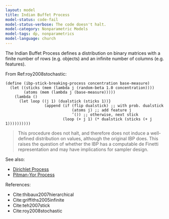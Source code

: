 ```yaml
---
layout: model
title: Indian Buffet Process
model-status: code-fail
model-status-verbose: The code doesn't halt.
model-category: Nonparametric Models
model-tags: dp, nonparametrics
model-language: church
---
```


The Indian Buffet Process defines a distribution on binary matrices with a finite number of rows (e.g. objects) and an infinite number of columns (e.g. features).

From Ref:roy2008stochastic:

~~~~
(define (ibp-stick-breaking-process concentration base-measure)
  (let ((sticks (mem (lambda j (random-beta 1.0 concentration))))
        (atoms (mem (lambda j (base-measure)))))
    (lambda ()
      (let loop ((j 1) (dualstick (sticks 1))}
                 (append (if (flip dualstick) ;; with prob. dualstick
                             (atoms j) ;; add feature j
                             ’()) ;; otherwise, next stick
                         (loop (+ j 1) (* dualstick (sticks (+ j 1))))))))))
~~~~

> This procedure does not halt, and therefore does not induce a well-defined distribution on values, although the original IBP does. This raises the question of whether the IBP has a computable de Finetti representation and may have implications for sampler design.

See also:

- [Dirichlet Process](/models/dpmem.html)
- [Pitman-Yor Process](/models/pymem.html)

References:

- Cite:thibaux2007hierarchical
- Cite:griffiths2005infinite
- Cite:teh2007stick
- Cite:roy2008stochastic
